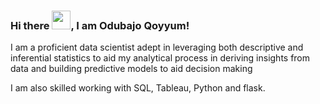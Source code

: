 ### Hi there <img src="https://raw.githubusercontent.com/MartinHeinz/MartinHeinz/master/wave.gif" width="30px">, I am Odubajo Qoyyum!

I am a proficient data scientist adept in leveraging both descriptive and inferential statistics to aid my analytical process in deriving insights from data and building predictive models to aid decision making

I am also skilled working with SQL, Tableau, Python and flask.
